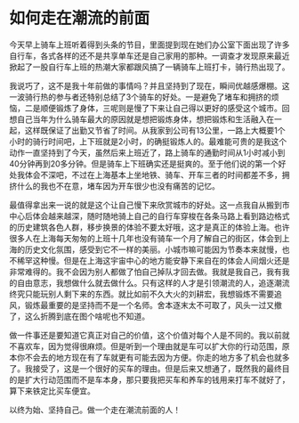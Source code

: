 # 如何走在潮流的前面

今天早上骑车上班听着得到头条的节目，里面提到现在她们办公室下面出现了许多自行车，各式各样的还不是共享单车还是自己家用的那种。一调查才发现原来最近掀起了一股自行车上班的热潮大家都跟风搞了一辆骑车上班打卡，骑行热出现了。

我说巧了，这不是我十年前做的事情吗？并且坚持到了现在，瞬间优越感爆棚。这一波骑行热的参与者还特别总结了3个骑车的好处。一是避免了堵车和拥挤的烦恼，二是顺便锻炼了身体，三呢则是慢了下来让自己得以更好的感受这个城市。回想自己当年为什么骑车最大的原因就是想把锻炼身体，想把锻炼和生活融入在一起，这样既保证了出勤又节省了时间。从我家到公司有13公里，一路上大概要1个小时的骑行时间吧，上下班就是2小时，的确挺锻炼人的。最难能可贵的是我这个动作一直坚持到了今天，虽然后来上班近了，路上骑车的通勤时间从1小时减小到40分钟再到20多分钟。但是骑车上下班确实还是挺爽的。至于他们说的第一个好处我体会不深吧，不过在上海基本上坐地铁、骑车、开车三者的时间都差不多，拥挤什么的我也不在意，堵车因为开车很少也没有痛苦的记忆。

最值得拿出来一说的就是这个让自己慢下来欣赏城市的好处。这一点我自从搬到市中心后体会越来越深，随时随地骑上自己的自行车穿梭在各条马路上看到路边格式的历史建筑各色人群，移步换景的体验不要太好哦，这才是真正的体验上海。也许很多人在上海每天匆匆的上班十几年也没有骑车一个月了解自己的街区，体会到上海的历史文化氛围，感受到它不一样的美丽。小城市嘛可能因为节奏本来就慢，也不稀罕这种慢。但是在上海这宇宙中心的地方能安静下来自在的体会人间烟火还是非常难得的。我不会因为别人都做了怕自己掉队才回去做。我就是我自己，我有我的自由意志，我想做什么就去做什么。只有这样的人才是引领潮流的人，追逐潮流终究只能玩别人剩下来的东西。就比如前不久大火的刘耕宏，我想锻炼不需要追风，锻炼最重要的是坚持而不是一个名师。舍本逐末太不可取了，风头一过又撤了，这么折腾到底在图个啥呢也不知道。

做一件事还是要知道它真正对自己的价值，这个价值对每个人是不同的。我以前就不喜欢车，因为觉得很麻烦。但是听到一个理由就是车可以扩大你的行动范围，原本你不会去的地方现在有了车就更有可能去因为方便。你走的地方多了机会也就多了。我接受了，这是一个很好的买车的理由。但是后来又想通了，既然我的最终目的是扩大行动范围而不是车本身，那只要我把买车和养车的钱用来打车不就好了，算下来铁定比买车便宜。

以终为始、坚持自己。做一个走在潮流前面的人！